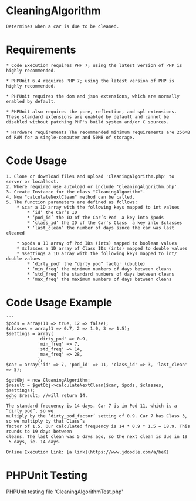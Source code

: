 # CleaningAlgorithm
    Determines when a car is due to be cleaned.

# Requirements
    
    * Code Execution requires PHP 7; using the latest version of PHP is highly recommended.

    * PHPUnit 6.4 requires PHP 7; using the latest version of PHP is highly recommended.

    * PHPUnit requires the dom and json extensions, which are normally enabled by default.

    * PHPUnit also requires the pcre, reflection, and spl extensions. These standard extensions are enabled by default and cannot be disabled without patching PHP's build system and/or C sources.
    
    * Hardware requirements The recommended minimum requirements are 256MB of RAM for a single-computer and 50MB of storage.
    
# Code Usage

    1. Clone or download files and upload 'CleaningAlgorithm.php' to server or localhost.
    2. Where required use autoload or include 'CleaningAlgorithm.php'.
    3. Create Instance for the class "CleaningAlgorithm".
    4. Now "calculateNextClean" method can be called.
    5. The function parameters are defined as follows:
        * $car a 1­D array with the following keys mapped to int values
            * ‘id’ the Car’s ID
            * ‘pod_id’ the ID of the Car’s Pod ­ a key into $pods
            * ‘class_id’ the ID of the Car’s Class ­ a key into $classes
            * ‘last_clean’ the number of days since the car was last cleaned

        * $pods a 1­D array of Pod IDs (ints) mapped to boolean values
        * $classes a 1­D array of Class IDs (ints) mapped to double values
        * $settings a 1­D array with the following keys mapped to int/ double values
            * ‘dirty_pod’ the “dirty pod” factor (double)
            * ‘min_freq’ the minimum numbers of days between cleans
            * ‘std_freq’ the standard numbers of days between cleans
            * ‘max_freq’ the maximum numbers of days between cleans
 
# Code Usage Example
    
    ```
    $pods = array(11 => true, 12 => false);
    $classes = array(1 => 0.7, 2 => 1.0, 3 => 1.5);
    $settings = array(
                'dirty_pod' => 0.9,
                'min_freq' => 7,
                'std_freq' => 14,
                'max_freq' => 28,
                );
    $car = array('id' => 7, 'pod_id' => 11, 'class_id' => 3, 'last_clean' => 5);

    $getObj = new CleaningAlgorithm;
    $result = $getObj->calculateNextClean($car, $pods, $classes, $settings);
    echo $result; //will return 14.
    ````
    The standard frequency is 14 days. Car 7 is in Pod 11, which is a “dirty pod”, so we
    multiply by the ‘dirty_pod_factor’ setting of 0.9. Car 7 has Class 3, so we multiply by that Class’s
    factor of 1.5. Our calculated frequency is 14 * 0.9 * 1.5 = 18.9. This rounds to 19 days between
    cleans. The last clean was 5 days ago, so the next clean is due in 19 ­ 5 days, ie. 14 days.
    
    Online Execution Link: [a link](https://www.jdoodle.com/a/beK)

# PHPUnit Testing
   PHPUnit testing file 'CleaningAlgorithmTest.php'
